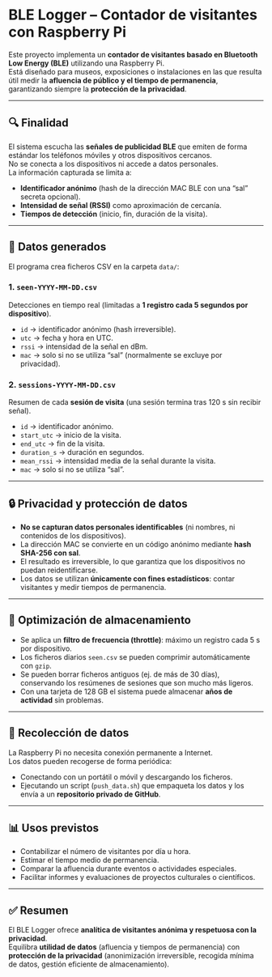 # BLE Logger – Contador de visitantes con Raspberry Pi

Este proyecto implementa un **contador de visitantes basado en Bluetooth Low Energy (BLE)** utilizando una Raspberry Pi.  
Está diseñado para museos, exposiciones o instalaciones en las que resulta útil medir la **afluencia de público y el tiempo de permanencia**, garantizando siempre la **protección de la privacidad**.

---

## 🔍 Finalidad
El sistema escucha las **señales de publicidad BLE** que emiten de forma estándar los teléfonos móviles y otros dispositivos cercanos.  
No se conecta a los dispositivos ni accede a datos personales.  
La información capturada se limita a:
- **Identificador anónimo** (hash de la dirección MAC BLE con una “sal” secreta opcional).  
- **Intensidad de señal (RSSI)** como aproximación de cercanía.  
- **Tiempos de detección** (inicio, fin, duración de la visita).

---

## 📂 Datos generados

El programa crea ficheros CSV en la carpeta `data/`:

### 1. `seen-YYYY-MM-DD.csv`
Detecciones en tiempo real (limitadas a **1 registro cada 5 segundos por dispositivo**).
- `id` → identificador anónimo (hash irreversible).  
- `utc` → fecha y hora en UTC.  
- `rssi` → intensidad de la señal en dBm.  
- `mac` → solo si no se utiliza “sal” (normalmente se excluye por privacidad).  

### 2. `sessions-YYYY-MM-DD.csv`
Resumen de cada **sesión de visita** (una sesión termina tras 120 s sin recibir señal).
- `id` → identificador anónimo.  
- `start_utc` → inicio de la visita.  
- `end_utc` → fin de la visita.  
- `duration_s` → duración en segundos.  
- `mean_rssi` → intensidad media de la señal durante la visita.  
- `mac` → solo si no se utiliza “sal”.  

---

## 🔒 Privacidad y protección de datos

- **No se capturan datos personales identificables** (ni nombres, ni contenidos de los dispositivos).  
- La dirección MAC se convierte en un código anónimo mediante **hash SHA-256 con sal**.  
- El resultado es irreversible, lo que garantiza que los dispositivos no puedan reidentificarse.  
- Los datos se utilizan **únicamente con fines estadísticos**: contar visitantes y medir tiempos de permanencia.

---

## 💾 Optimización de almacenamiento

- Se aplica un **filtro de frecuencia (throttle)**: máximo un registro cada 5 s por dispositivo.  
- Los ficheros diarios `seen.csv` se pueden comprimir automáticamente con `gzip`.  
- Se pueden borrar ficheros antiguos (ej. de más de 30 días), conservando los resúmenes de sesiones que son mucho más ligeros.  
- Con una tarjeta de 128 GB el sistema puede almacenar **años de actividad** sin problemas.

---

## 📱 Recolección de datos

La Raspberry Pi no necesita conexión permanente a Internet.  
Los datos pueden recogerse de forma periódica:  
- Conectando con un portátil o móvil y descargando los ficheros.  
- Ejecutando un script (`push_data.sh`) que empaqueta los datos y los envía a un **repositorio privado de GitHub**.

---

## 📊 Usos previstos

- Contabilizar el número de visitantes por día u hora.  
- Estimar el tiempo medio de permanencia.  
- Comparar la afluencia durante eventos o actividades especiales.  
- Facilitar informes y evaluaciones de proyectos culturales o científicos.

---

## ✅ Resumen

El BLE Logger ofrece **analítica de visitantes anónima y respetuosa con la privacidad**.  
Equilibra **utilidad de datos** (afluencia y tiempos de permanencia) con **protección de la privacidad** (anonimización irreversible, recogida mínima de datos, gestión eficiente de almacenamiento).
